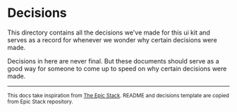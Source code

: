 # Decisions

This directory contains all the decisions we've made for this ui kit and serves as a record for whenever we wonder why certain decisions were made.

Decisions in here are never final. But these documents should serve as a good
way for someone to come up to speed on why certain decisions were made.

---

<small>This docs take inspiration from [The Epic Stack](https://github.com/epicweb-dev/epic-stack). README and decisions template are copied from Epic Stack repository.</small>
